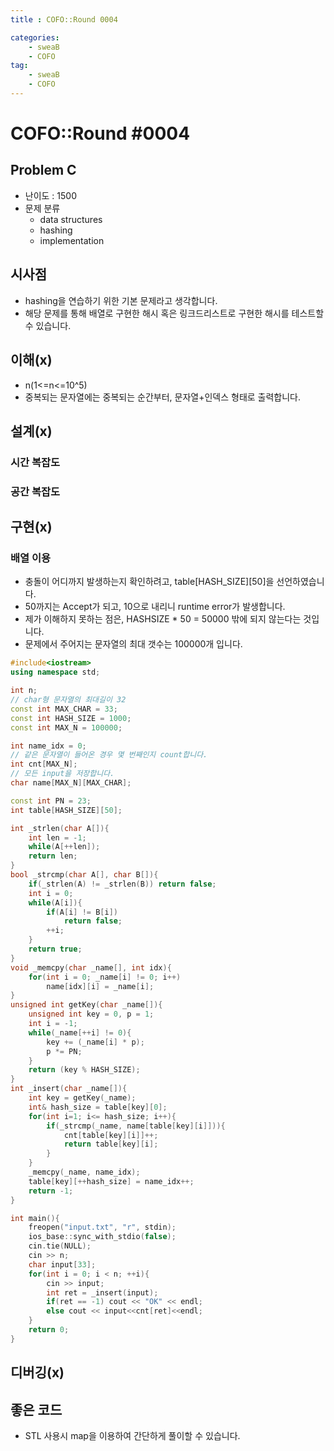 ```yaml
---
title : COFO::Round 0004

categories:
    - sweaB
    - COFO
tag:
    - sweaB
    - COFO
---
```

# COFO::Round #0004
[COFO]:<https://codeforces.com/contest/4>

## Problem C

- 난이도 : 1500
- 문제 분류
  - data structures
  - hashing
  - implementation

## 시사점
- hashing을 연습하기 위한 기본 문제라고 생각합니다.
- 해당 문제를 통해 배열로 구현한 해시 혹은 링크드리스트로 구현한 해시를 테스트할 수 있습니다.

## 이해(x)

- n(1<=n<=10^5)
- 중복되는 문자열에는 중복되는 순간부터, 문자열+인덱스 형태로 출력합니다.

## 설계(x)

### 시간 복잡도

### 공간 복잡도

## 구현(x)

### 배열 이용

- 충돌이 어디까지 발생하는지 확인하려고, table[HASH_SIZE][50]을 선언하였습니다.
- 50까지는 Accept가 되고, 10으로 내리니 runtime error가 발생합니다.
- 제가 이해하지 못하는 점은, HASHSIZE * 50 = 50000 밖에 되지 않는다는 것입니다.
- 문제에서 주어지는 문자열의 최대 갯수는 100000개 입니다.


```cpp
#include<iostream>
using namespace std;

int n;
// char형 문자열의 최대길이 32
const int MAX_CHAR = 33;
const int HASH_SIZE = 1000;
const int MAX_N = 100000;

int name_idx = 0;
// 같은 문자열이 들어온 경우 몇 번째인지 count합니다.
int cnt[MAX_N];
// 모든 input을 저장합니다.
char name[MAX_N][MAX_CHAR];

const int PN = 23;
int table[HASH_SIZE][50];

int _strlen(char A[]){
    int len = -1;
    while(A[++len]);
    return len;
}
bool _strcmp(char A[], char B[]){
    if(_strlen(A) != _strlen(B)) return false;
    int i = 0;
    while(A[i]){
        if(A[i] != B[i])
            return false;
        ++i;
    }
    return true;
}
void _memcpy(char _name[], int idx){
    for(int i = 0; _name[i] != 0; i++)
        name[idx][i] = _name[i];
}
unsigned int getKey(char _name[]){
    unsigned int key = 0, p = 1;
    int i = -1;
    while(_name[++i] != 0){
        key += (_name[i] * p);
        p *= PN;
    }
    return (key % HASH_SIZE);
}
int _insert(char _name[]){
    int key = getKey(_name);
    int& hash_size = table[key][0];
    for(int i=1; i<= hash_size; i++){
        if(_strcmp(_name, name[table[key][i]])){
            cnt[table[key][i]]++;
            return table[key][i];
        }
    }
    _memcpy(_name, name_idx);
    table[key][++hash_size] = name_idx++;
    return -1;
}

int main(){
    freopen("input.txt", "r", stdin);
    ios_base::sync_with_stdio(false);
    cin.tie(NULL);
    cin >> n;
    char input[33];
    for(int i = 0; i < n; ++i){
        cin >> input;
        int ret = _insert(input);
        if(ret == -1) cout << "OK" << endl;
        else cout << input<<cnt[ret]<<endl;
    }
    return 0;
}
```

## 디버깅(x)

## 좋은 코드

- STL 사용시 map을 이용하여 간단하게 풀이할 수 있습니다.
